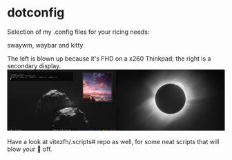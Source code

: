 # dotconfig
Selection of my .config files for your ricing needs:

swaywm, waybar and kitty

The left is blown up because it's FHD on a x260 Thinkpad; the right is a secondary display.
![Screencap1](/screenshots/screenshot1.png)

Have a look at vitezfh/.scripts# repo as well, for some neat scripts that will blow your :socks: off.
